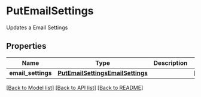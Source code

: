 # PutEmailSettings

Updates a Email Settings
## Properties
Name | Type | Description | Notes
------------ | ------------- | ------------- | -------------
**email_settings** | [**PutEmailSettingsEmailSettings**](PutEmailSettingsEmailSettings.md) |  | [optional] 

[[Back to Model list]](../README.md#documentation-for-models) [[Back to API list]](../README.md#documentation-for-api-endpoints) [[Back to README]](../README.md)


